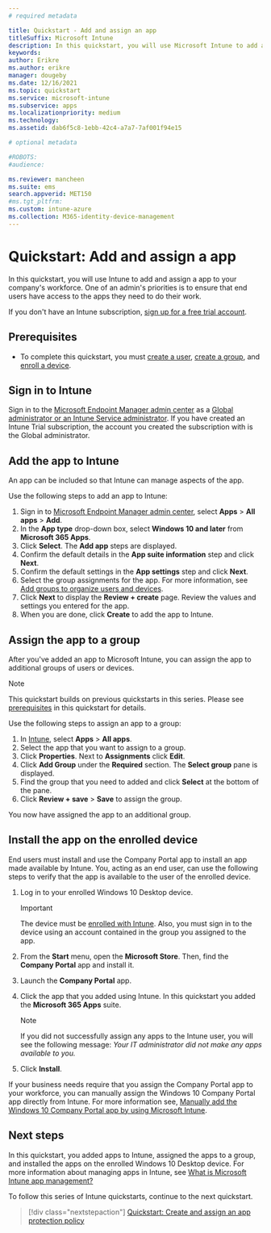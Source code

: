 ```yaml
---
# required metadata

title: Quickstart - Add and assign an app
titleSuffix: Microsoft Intune
description: In this quickstart, you will use Microsoft Intune to add and assign an app.
keywords:
author: Erikre
ms.author: erikre
manager: dougeby
ms.date: 12/16/2021
ms.topic: quickstart
ms.service: microsoft-intune
ms.subservice: apps
ms.localizationpriority: medium
ms.technology:
ms.assetid: dab6f5c8-1ebb-42c4-a7a7-7af001f94e15

# optional metadata

#ROBOTS:
#audience:

ms.reviewer: mancheen
ms.suite: ems
search.appverid: MET150
#ms.tgt_pltfrm:
ms.custom: intune-azure
ms.collection: M365-identity-device-management
---
```


# Quickstart: Add and assign a app

In this quickstart, you will use Intune to add and assign a app to your company's workforce. One of an admin's priorities is to ensure that end users have access to the apps they need to do their work.

If you don't have an Intune subscription, [sign up for a free trial account](../fundamentals/free-trial-sign-up.md).

## Prerequisites

- To complete this quickstart, you must [create a user](../fundamentals/quickstart-create-user.md), [create a group](../fundamentals/quickstart-create-group.md), and [enroll a device](../enrollment/quickstart-setup-auto-enrollment.md).

## Sign in to Intune

Sign in to the [Microsoft Endpoint Manager admin center](https://go.microsoft.com/fwlink/?linkid=2109431) as a [Global administrator or an Intune Service administrator](../fundamentals/users-add.md#types-of-administrators). If you have created an Intune Trial subscription, the account you created the subscription with is the Global administrator.

## Add the app to Intune

An app can be included so that Intune can manage aspects of the app. 

Use the following steps to add an app to Intune:

1. Sign in to [Microsoft Endpoint Manager admin center](https://go.microsoft.com/fwlink/?linkid=2109431), select **Apps** > **All apps** > **Add**. 
2. In the **App type** drop-down box, select **Windows 10 and later** from **Microsoft 365 Apps**.
3. Click **Select**. The **Add app** steps are displayed.
4. Confirm the default details in the **App suite information** step and click **Next**.
5. Confirm the default settings in the **App settings** step and click **Next**.
6. Select the group assignments for the app. For more information, see [Add groups to organize users and devices](../fundamentals/groups-add.md).
7. Click **Next** to display the **Review + create** page. Review the values and settings you entered for the app.
13. When you are done, click **Create** to add the app to Intune.

## Assign the app to a group

After you've added an app to Microsoft Intune, you can assign the app to additional groups of users or devices.

> [!NOTE]
> This quickstart builds on previous quickstarts in this series. Please see [prerequisites](quickstart-add-assign-app.md#prerequisites) in this quickstart for details.

Use the following steps to assign an app to a group:

1. In [Intune](https://aka.ms/intuneportal), select **Apps** > **All apps**. 
2. Select the app that you want to assign to a group.
3. Click **Properties**. Next to **Assignments** click **Edit**. 
5. Click **Add Group** under the **Required** section. The **Select group** pane is displayed.
6. Find the group that you need to added and click **Select** at the bottom of the pane. 
1. Click **Review + save** > **Save** to assign the group.

You now have assigned the app to an additional group.

## Install the app on the enrolled device

End users must install and use the Company Portal app to install an app made available by Intune. You, acting as an end user, can use the following steps to verify that the app is available to the user of the enrolled device.

1. Log in to your enrolled Windows 10 Desktop device.

    > [!IMPORTANT]
    > The device must be [enrolled with Intune](../enrollment/quickstart-enroll-windows-device.md). Also, you must sign in to the device using an account contained in the group you assigned to the app.

2. From the **Start** menu, open the **Microsoft Store**. Then, find the **Company Portal** app and install it.
3. Launch the **Company Portal** app.
4. Click the app that you added using Intune. In this quickstart you added the **Microsoft 365 Apps** suite.

    > [!NOTE]
    > If you did not successfully assign any apps to the Intune user, you will see the following message:
    > *Your IT administrator did not make any apps available to you.*

5. Click **Install**.

If your business needs require that you assign the Company Portal app to your workforce, you can manually assign the Windows 10 Company Portal app directly from Intune. For more information see, [Manually add the Windows 10 Company Portal app by using Microsoft Intune](company-portal-app.md).

## Next steps

In this quickstart, you added apps to Intune, assigned the apps to a group, and installed the apps on the enrolled Windows 10 Desktop device. For more information about managing apps in Intune, see [What is Microsoft Intune app management?](app-management.md)

To follow this series of Intune quickstarts, continue to the next quickstart.

> [!div class="nextstepaction"]
> [Quickstart: Create and assign an app protection policy](quickstart-create-assign-app-policy.md)
